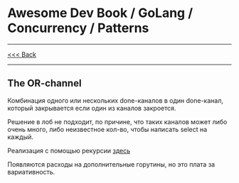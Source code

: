 # Awesome Dev Book / GoLang / Concurrency / Patterns

***
[<<< Back](awesome-dev-book/book/Язык%20Go/Конкурентность/Паттерны/INDEX.md)
***

## The OR-channel

Комбинация одного или нескольких done-каналов в один done-канал, который закрывается если один из каналов закроется. 

Решение в лоб не подходит, по причине, что таких каналов может либо очень много, либо неизвестное кол-во, чтобы написать select на каждый. 

Реализация с помощью рекурсии [здесь](../../../../code/go_lang/concurency/patterns/or_done_chan/main.go)

Появляются расходы на дополнительные горутины, но это плата за вариативность. 